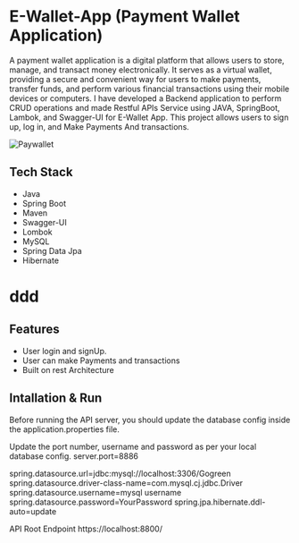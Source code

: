 # E-Wallet-App (Payment Wallet Application)

A payment wallet application is a digital platform that allows users to store, manage, and transact money electronically. It serves as a virtual wallet, providing a secure and convenient way for users to make payments, transfer funds, and perform various financial transactions using their mobile devices or computers.
I have developed a Backend application to perform CRUD operations and made Restful APIs Service using JAVA, SpringBoot, Lambok, and Swagger-UI for E-Wallet App. This project allows users to sign up, log in, and Make Payments And transactions.


![Paywallet](https://github.com/Nafisa1117/E-Wallet-App/assets/103953608/67bb9aa3-8629-40ae-a357-00ac0fcb405e) 

<h2>Tech Stack</h2>

* Java
* Spring Boot
* Maven
* Swagger-UI
* Lombok
* MySQL
* Spring Data Jpa
* Hibernate
<h1>ddd</h1>
<h2>Features</h2>

* User login and signUp.
* User can make Payments and transactions
* Built on rest Architecture

<h2>Intallation & Run</h2>

Before running the API server, you should update the database config inside the application.properties file.

Update the port number, username and password as per your local database config. server.port=8886

spring.datasource.url=jdbc:mysql://localhost:3306/Gogreen spring.datasource.driver-class-name=com.mysql.cj.jdbc.Driver spring.datasource.username=mysql username spring.datasource.password=YourPassword spring.jpa.hibernate.ddl-auto=update

API Root Endpoint https://localhost:8800/

